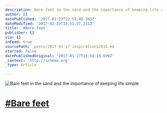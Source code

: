 ```yaml
---
description: Bare feet in the sand and the importance of keeping life simple
author: []
datePublished: '2017-02-23T12:51:48.163Z'
dateModified: '2017-02-23T12:51:37.231Z'
title: '#Bare feet'
publisher: {}
via: {}
inFeed: true
sourcePath: _posts/2017-01-17-inspirations2016.md
starred: false
datePublishedOriginal: '2017-01-17T13:58:14.699Z'
_context: 'http://schema.org'
_type: Article

---
```

![Bare feet in the sand and the importance of keeping life simple](https://the-grid-user-content.s3-us-west-2.amazonaws.com/27fc9493-c04c-4d2c-b768-55f272b0f8f3.jpg)

# [\#Bare feet][0]

[0]: https://twitter.com/#!/search?q=%23Inspirations2016